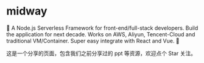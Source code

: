 # midway

🍔 A Node.js Serverless Framework for front-end/full-stack developers. Build the application for next decade. Works on AWS, Aliyun, Tencent-Cloud and traditional VM/Container. Super easy integrate with React and Vue. 🌈

这是一个分享的页面，包含我们之前分享过的 ppt 等资源，欢迎点个 Star 关注。
